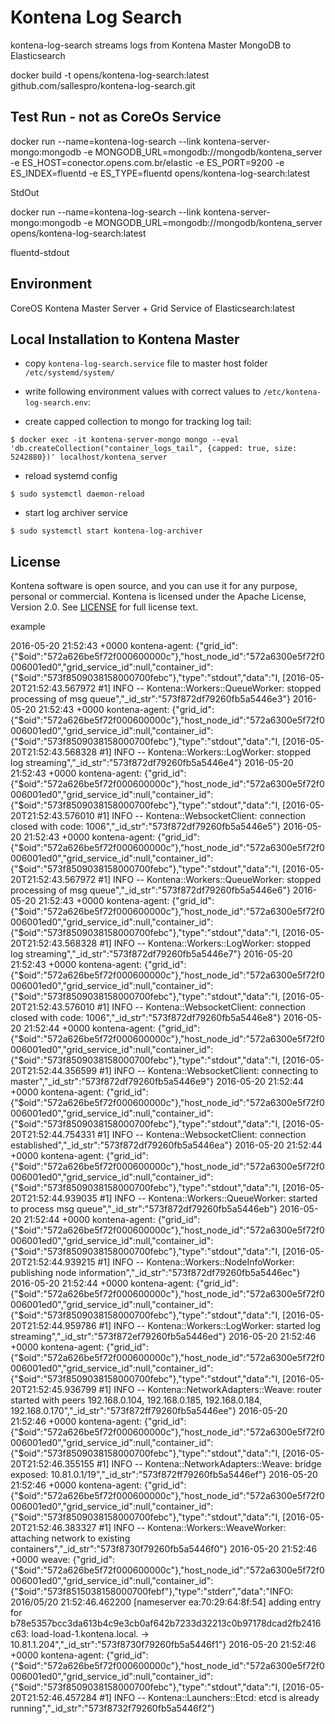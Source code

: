 # Kontena Log Search

kontena-log-search streams logs from Kontena Master MongoDB to Elasticsearch

docker build -t opens/kontena-log-search:latest github.com/sallespro/kontena-log-search.git


## Test Run - not as CoreOs Service

docker run --name=kontena-log-search --link kontena-server-mongo:mongodb -e MONGODB_URL=mongodb://mongodb/kontena_server -e ES_HOST=conector.opens.com.br/elastic -e ES_PORT=9200 -e ES_INDEX=fluentd -e ES_TYPE=fluentd opens/kontena-log-search:latest


StdOut

docker run --name=kontena-log-search --link kontena-server-mongo:mongodb -e MONGODB_URL=mongodb://mongodb/kontena_server opens/kontena-log-search:latest

fluentd-stdout


## Environment

CoreOS Kontena Master Server + Grid Service of Elasticsearch:latest

## Local Installation to Kontena Master

- copy `kontena-log-search.service` file to master host folder `/etc/systemd/system/`
- write following environment values with correct values to
`/etc/kontena-log-search.env`:


- create capped collection to mongo for tracking log tail:

```
$ docker exec -it kontena-server-mongo mongo --eval 'db.createCollection("container_logs_tail", {capped: true, size: 5242880})' localhost/kontena_server
```

- reload systemd config

```
$ sudo systemctl daemon-reload
```

- start log archiver service

```
$ sudo systemctl start kontena-log-archiver
```

## License

Kontena software is open source, and you can use it for any purpose, personal or commercial. Kontena is licensed under the Apache License, Version 2.0. See [LICENSE](LICENSE) for full license text.

example

2016-05-20 21:52:43 +0000 kontena-agent: {"grid_id":{"$oid":"572a626be5f72f000600000c"},"host_node_id":"572a6300e5f72f0006001ed0","grid_service_id":null,"container_id":{"$oid":"573f8509038158000700febc"},"type":"stdout","data":"I, [2016-05-20T21:52:43.567972 #1]  INFO -- Kontena::Workers::QueueWorker: stopped processing of msg queue","_id_str":"573f872df79260fb5a5446e3"}
2016-05-20 21:52:43 +0000 kontena-agent: {"grid_id":{"$oid":"572a626be5f72f000600000c"},"host_node_id":"572a6300e5f72f0006001ed0","grid_service_id":null,"container_id":{"$oid":"573f8509038158000700febc"},"type":"stdout","data":"I, [2016-05-20T21:52:43.568328 #1]  INFO -- Kontena::Workers::LogWorker: stopped log streaming","_id_str":"573f872df79260fb5a5446e4"}
2016-05-20 21:52:43 +0000 kontena-agent: {"grid_id":{"$oid":"572a626be5f72f000600000c"},"host_node_id":"572a6300e5f72f0006001ed0","grid_service_id":null,"container_id":{"$oid":"573f8509038158000700febc"},"type":"stdout","data":"I, [2016-05-20T21:52:43.576010 #1]  INFO -- Kontena::WebsocketClient: connection closed with code: 1006","_id_str":"573f872df79260fb5a5446e5"}
2016-05-20 21:52:43 +0000 kontena-agent: {"grid_id":{"$oid":"572a626be5f72f000600000c"},"host_node_id":"572a6300e5f72f0006001ed0","grid_service_id":null,"container_id":{"$oid":"573f8509038158000700febc"},"type":"stdout","data":"I, [2016-05-20T21:52:43.567972 #1]  INFO -- Kontena::Workers::QueueWorker: stopped processing of msg queue","_id_str":"573f872df79260fb5a5446e6"}
2016-05-20 21:52:43 +0000 kontena-agent: {"grid_id":{"$oid":"572a626be5f72f000600000c"},"host_node_id":"572a6300e5f72f0006001ed0","grid_service_id":null,"container_id":{"$oid":"573f8509038158000700febc"},"type":"stdout","data":"I, [2016-05-20T21:52:43.568328 #1]  INFO -- Kontena::Workers::LogWorker: stopped log streaming","_id_str":"573f872df79260fb5a5446e7"}
2016-05-20 21:52:43 +0000 kontena-agent: {"grid_id":{"$oid":"572a626be5f72f000600000c"},"host_node_id":"572a6300e5f72f0006001ed0","grid_service_id":null,"container_id":{"$oid":"573f8509038158000700febc"},"type":"stdout","data":"I, [2016-05-20T21:52:43.576010 #1]  INFO -- Kontena::WebsocketClient: connection closed with code: 1006","_id_str":"573f872df79260fb5a5446e8"}
2016-05-20 21:52:44 +0000 kontena-agent: {"grid_id":{"$oid":"572a626be5f72f000600000c"},"host_node_id":"572a6300e5f72f0006001ed0","grid_service_id":null,"container_id":{"$oid":"573f8509038158000700febc"},"type":"stdout","data":"I, [2016-05-20T21:52:44.356599 #1]  INFO -- Kontena::WebsocketClient: connecting to master","_id_str":"573f872df79260fb5a5446e9"}
2016-05-20 21:52:44 +0000 kontena-agent: {"grid_id":{"$oid":"572a626be5f72f000600000c"},"host_node_id":"572a6300e5f72f0006001ed0","grid_service_id":null,"container_id":{"$oid":"573f8509038158000700febc"},"type":"stdout","data":"I, [2016-05-20T21:52:44.754331 #1]  INFO -- Kontena::WebsocketClient: connection established","_id_str":"573f872df79260fb5a5446ea"}
2016-05-20 21:52:44 +0000 kontena-agent: {"grid_id":{"$oid":"572a626be5f72f000600000c"},"host_node_id":"572a6300e5f72f0006001ed0","grid_service_id":null,"container_id":{"$oid":"573f8509038158000700febc"},"type":"stdout","data":"I, [2016-05-20T21:52:44.939035 #1]  INFO -- Kontena::Workers::QueueWorker: started to process msg queue","_id_str":"573f872df79260fb5a5446eb"}
2016-05-20 21:52:44 +0000 kontena-agent: {"grid_id":{"$oid":"572a626be5f72f000600000c"},"host_node_id":"572a6300e5f72f0006001ed0","grid_service_id":null,"container_id":{"$oid":"573f8509038158000700febc"},"type":"stdout","data":"I, [2016-05-20T21:52:44.939215 #1]  INFO -- Kontena::Workers::NodeInfoWorker: publishing node information","_id_str":"573f872df79260fb5a5446ec"}
2016-05-20 21:52:44 +0000 kontena-agent: {"grid_id":{"$oid":"572a626be5f72f000600000c"},"host_node_id":"572a6300e5f72f0006001ed0","grid_service_id":null,"container_id":{"$oid":"573f8509038158000700febc"},"type":"stdout","data":"I, [2016-05-20T21:52:44.959786 #1]  INFO -- Kontena::Workers::LogWorker: started log streaming","_id_str":"573f872ef79260fb5a5446ed"}
2016-05-20 21:52:46 +0000 kontena-agent: {"grid_id":{"$oid":"572a626be5f72f000600000c"},"host_node_id":"572a6300e5f72f0006001ed0","grid_service_id":null,"container_id":{"$oid":"573f8509038158000700febc"},"type":"stdout","data":"I, [2016-05-20T21:52:45.936799 #1]  INFO -- Kontena::NetworkAdapters::Weave: router started with peers 192.168.0.104, 192.168.0.185, 192.168.0.184, 192.168.0.170","_id_str":"573f872ff79260fb5a5446ee"}
2016-05-20 21:52:46 +0000 kontena-agent: {"grid_id":{"$oid":"572a626be5f72f000600000c"},"host_node_id":"572a6300e5f72f0006001ed0","grid_service_id":null,"container_id":{"$oid":"573f8509038158000700febc"},"type":"stdout","data":"I, [2016-05-20T21:52:46.355155 #1]  INFO -- Kontena::NetworkAdapters::Weave: bridge exposed: 10.81.0.1/19","_id_str":"573f872ff79260fb5a5446ef"}
2016-05-20 21:52:46 +0000 kontena-agent: {"grid_id":{"$oid":"572a626be5f72f000600000c"},"host_node_id":"572a6300e5f72f0006001ed0","grid_service_id":null,"container_id":{"$oid":"573f8509038158000700febc"},"type":"stdout","data":"I, [2016-05-20T21:52:46.383327 #1]  INFO -- Kontena::Workers::WeaveWorker: attaching network to existing containers","_id_str":"573f8730f79260fb5a5446f0"}
2016-05-20 21:52:46 +0000 weave: {"grid_id":{"$oid":"572a626be5f72f000600000c"},"host_node_id":"572a6300e5f72f0006001ed0","grid_service_id":null,"container_id":{"$oid":"573f8515038158000700febf"},"type":"stderr","data":"INFO: 2016/05/20 21:52:46.462200 [nameserver ea:70:29:64:8f:54] adding entry for b78e5357bcc3da613b4c9e3cb0af642b7233d32213c0b97178dcad2fb2416c63: load-load-1.kontena.local. -> 10.81.1.204","_id_str":"573f8730f79260fb5a5446f1"}
2016-05-20 21:52:46 +0000 kontena-agent: {"grid_id":{"$oid":"572a626be5f72f000600000c"},"host_node_id":"572a6300e5f72f0006001ed0","grid_service_id":null,"container_id":{"$oid":"573f8509038158000700febc"},"type":"stdout","data":"I, [2016-05-20T21:52:46.457284 #1]  INFO -- Kontena::Launchers::Etcd: etcd is already running","_id_str":"573f8732f79260fb5a5446f2"}